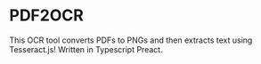 # PDF2OCR

This OCR tool converts PDFs to PNGs and then extracts text using Tesseract.js! Written in Typescript Preact.

